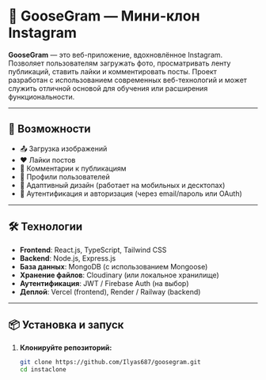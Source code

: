 # 📸 GooseGram — Мини-клон Instagram

**GooseGram** — это веб-приложение, вдохновлённое Instagram. Позволяет пользователям загружать фото, просматривать ленту публикаций, ставить лайки и комментировать посты. Проект разработан с использованием современных веб-технологий и может служить отличной основой для обучения или расширения функциональности.

---

## 🚀 Возможности

- 📤 Загрузка изображений
- ❤️ Лайки постов
- 💬 Комментарии к публикациям
- 👥 Профили пользователей
- 📱 Адаптивный дизайн (работает на мобильных и десктопах)
- 🔐 Аутентификация и авторизация (через email/пароль или OAuth)

---

## 🛠 Технологии

- **Frontend**: React.js, TypeScript, Tailwind CSS
- **Backend**: Node.js, Express.js
- **База данных**: MongoDB (с использованием Mongoose)
- **Хранение файлов**: Cloudinary (или локальное хранилище)
- **Аутентификация**: JWT / Firebase Auth (на выбор)
- **Деплой**: Vercel (frontend), Render / Railway (backend)

---

## 📦 Установка и запуск

1. **Клонируйте репозиторий:**
   ```bash
   git clone https://github.com/Ilyas687/goosegram.git
   cd instaclone
